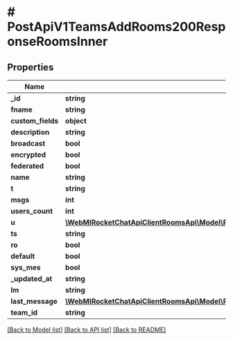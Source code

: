 # # PostApiV1TeamsAddRooms200ResponseRoomsInner

## Properties

Name | Type | Description | Notes
------------ | ------------- | ------------- | -------------
**_id** | **string** |  | [optional]
**fname** | **string** |  | [optional]
**custom_fields** | **object** |  | [optional]
**description** | **string** |  | [optional]
**broadcast** | **bool** |  | [optional]
**encrypted** | **bool** |  | [optional]
**federated** | **bool** |  | [optional]
**name** | **string** |  | [optional]
**t** | **string** |  | [optional]
**msgs** | **int** |  | [optional]
**users_count** | **int** |  | [optional]
**u** | [**\WebMIRocketChatApiClientRoomsApi\Model\PostApiV1ChannelsAddAll200ResponseChannelU**](PostApiV1ChannelsAddAll200ResponseChannelU.md) |  | [optional]
**ts** | **string** |  | [optional]
**ro** | **bool** |  | [optional]
**default** | **bool** |  | [optional]
**sys_mes** | **bool** |  | [optional]
**_updated_at** | **string** |  | [optional]
**lm** | **string** |  | [optional]
**last_message** | [**\WebMIRocketChatApiClientRoomsApi\Model\PostApiV1ChannelsInvite200ResponseChannelLastMessage**](PostApiV1ChannelsInvite200ResponseChannelLastMessage.md) |  | [optional]
**team_id** | **string** |  | [optional]

[[Back to Model list]](../../README.md#models) [[Back to API list]](../../README.md#endpoints) [[Back to README]](../../README.md)
